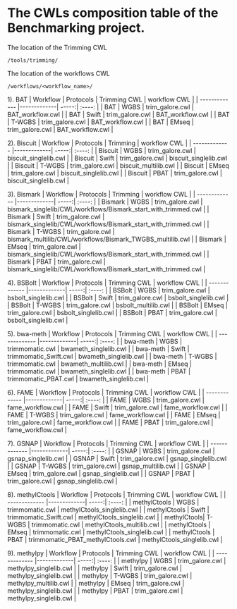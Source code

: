 # The CWLs composition table of the Benchmarking project.

The location of the Trimming CWL
```
/tools/trimming/
```

The location of the workflows CWL

```
/workflows/<workflow_name>/
```

1). BAT
| Workflow     | Protocols       | Trimming CWL | workflow CWL |
| ------------- |-------------| -----:| :----: |
| BAT | WGBS | trim_galore.cwl | BAT_workflow.cwl |
| BAT | Swift | trim_galore.cwl | BAT_workflow.cwl |
| BAT | T-WGBS | trim_galore.cwl | BAT_workflow.cwl |
| BAT | EMseq | trim_galore.cwl | BAT_workflow.cwl |

2). Biscuit
| Workflow     | Protocols       | Trimming | workflow CWL |
| ------------- |-------------| -----:| :----: |
| Biscuit | WGBS | trim_galore.cwl | biscuit_singlelib.cwl |
| Biscuit | Swift | trim_galore.cwl | biscuit_singlelib.cwl |
| Biscuit | T-WGBS | trim_galore.cwl | biscuit_multilib.cwl |
| Biscuit | EMseq | trim_galore.cwl | biscuit_singlelib.cwl |
| Biscuit | PBAT | trim_galore.cwl | biscuit_singlelib.cwl |

3). Bismark
| Workflow     | Protocols       | Trimming | workflow CWL |
| ------------- |-------------| -----:| :----: |
| Bismark | WGBS | trim_galore.cwl | bismark_singlelib/CWL/workflows/Bismark_start_with_trimmed.cwl |
| Bismark | Swift | trim_galore.cwl | bismark_singlelib/CWL/workflows/Bismark_start_with_trimmed.cwl |
| Bismark | T-WGBS | trim_galore.cwl | bismark_multilib/CWL/workflows/Bismark_TWGBS_multilib.cwl |
| Bismark | EMseq | trim_galore.cwl | bismark_singlelib/CWL/workflows/Bismark_start_with_trimmed.cwl |
| Bismark | PBAT | trim_galore.cwl | bismark_singlelib/CWL/workflows/Bismark_start_with_trimmed.cwl |

4). BSBolt
| Workflow     | Protocols       | Trimming CWL | workflow CWL |
| ------------- |-------------| -----:| :----: |
| BSBolt | WGBS | trim_galore.cwl | bsbolt_singlelib.cwl |
| BSBolt | Swift | trim_galore.cwl | bsbolt_singlelib.cwl |
| BSBolt | T-WGBS | trim_galore.cwl | bsbolt_multilib.cwl |
| BSBolt | EMseq | trim_galore.cwl | bsbolt_singlelib.cwl |
| BSBolt | PBAT | trim_galore.cwl | bsbolt_singlelib.cwl |

5). bwa-meth
| Workflow     | Protocols       | Trimming CWL | workflow CWL |
| ------------- |-------------| -----:| :----: |
| bwa-meth | WGBS | trimmomatic.cwl | bwameth_singlelib.cwl |
| bwa-meth | Swift | trimmomatic_Swift.cwl | bwameth_singlelib.cwl |
| bwa-meth | T-WGBS | trimmomatic.cwl | bwameth_multilib.cwl |
| bwa-meth | EMseq | trimmomatic.cwl | bwameth_singlelib.cwl |
| bwa-meth | PBAT | trimmomatic_PBAT.cwl | bwameth_singlelib.cwl |

6). FAME
| Workflow     | Protocols       | Trimming CWL | workflow CWL |
| ------------- |-------------| -----:| :----: |
| FAME | WGBS | trim_galore.cwl | fame_workflow.cwl |
| FAME | Swift | trim_galore.cwl | fame_workflow.cwl |
| FAME | T-WGBS | trim_galore.cwl | fame_workflow.cwl |
| FAME | EMseq | trim_galore.cwl | fame_workflow.cwl |
| FAME | PBAT | trim_galore.cwl | fame_workflow.cwl |

7). GSNAP
| Workflow     | Protocols       | Trimming CWL | workflow CWL |
| ------------- |-------------| -----:| :----: |
| GSNAP | WGBS | trim_galore.cwl | gsnap_singlelib.cwl |
| GSNAP | Swift | trim_galore.cwl | gsnap_singlelib.cwl |
| GSNAP | T-WGBS | trim_galore.cwl | gsnap_multilib.cwl |
| GSNAP | EMseq | trim_galore.cwl | gsnap_singlelib.cwl |
| GSNAP | PBAT | trim_galore.cwl | gsnap_singlelib.cwl |

8). methylCtools
| Workflow     | Protocols       | Trimming CWL | workflow CWL |
| ------------- |-------------| -----:| :----: |
| methylCtools | WGBS | trimmomatic.cwl | methylCtools_singlelib.cwl |
| methylCtools | Swift | trimmomatic_Swift.cwl | methylCtools_singlelib.cwl |
| methylCtools| T-WGBS | trimmomatic.cwl | methylCtools_multilib.cwl |
| methylCtools | EMseq | trimmomatic.cwl | methylCtools_singlelib.cwl |
| methylCtools | PBAT | trimmomatic_PBAT_methylCtools.cwl | methylCtools_singlelib.cwl |

9). methylpy
| Workflow     | Protocols       | Trimming CWL | workflow CWL |
| ------------- |-------------| -----:| :----: |
| methylpy | WGBS | trim_galore.cwl | methylpy_singlelib.cwl |
| methylpy | Swift | trim_galore.cwl | methylpy_singlelib.cwl |
| methylpy | T-WGBS | trim_galore.cwl | methylpy_multilib.cwl |
| methylpy | EMseq | trim_galore.cwl | methylpy_singlelib.cwl |
| methylpy | PBAT | trim_galore.cwl | methylpy_singlelib.cwl |
